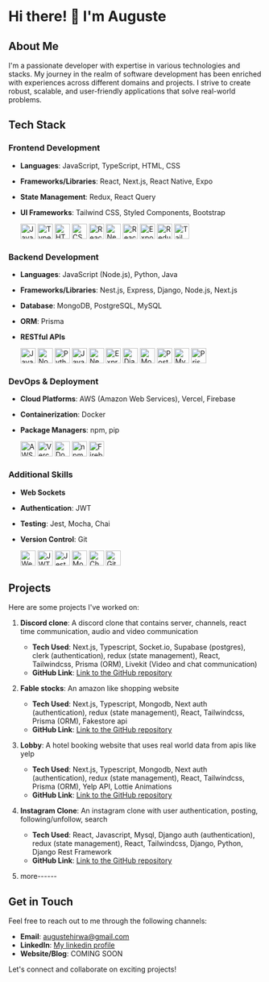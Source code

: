 <!--
**benconte/benconte** is a ✨ _special_ ✨ repository because its `README.md` (this file) appears on your GitHub profile.

Here are some ideas to get you started:

- 🔭 I’m currently working on ...
- 🌱 I’m currently learning ...
- 👯 I’m looking to collaborate on ...
- 🤔 I’m looking for help with ...
- 💬 Ask me about ...
- 📫 How to reach me: ...
- 😄 Pronouns: ...
- ⚡ Fun fact: ...
-->

# Hi there! 👋 I'm Auguste

## About Me
I'm a passionate developer with expertise in various technologies and stacks. My journey in the realm of software development has been enriched with experiences across different domains and projects. I strive to create robust, scalable, and user-friendly applications that solve real-world problems.

## Tech Stack

### Frontend Development
- **Languages**: JavaScript, TypeScript, HTML, CSS
- **Frameworks/Libraries**: React, Next.js, React Native, Expo
- **State Management**: Redux, React Query
- **UI Frameworks**: Tailwind CSS, Styled Components, Bootstrap

  <img src="https://upload.wikimedia.org/wikipedia/commons/9/99/Unofficial_JavaScript_logo_2.svg" alt="JavaScript" width="30" height="30">
  <img src="https://upload.wikimedia.org/wikipedia/commons/4/4c/Typescript_logo_2020.svg" alt="TypeScript" width="30" height="30">
  <img src="https://upload.wikimedia.org/wikipedia/commons/6/61/HTML5_logo_and_wordmark.svg" alt="HTML" width="30" height="30">
  <img src="https://upload.wikimedia.org/wikipedia/commons/d/d5/CSS3_logo_and_wordmark.svg" alt="CSS" width="30" height="30">
  <img src="https://upload.wikimedia.org/wikipedia/commons/a/a7/React-icon.svg" alt="React" width="30" height="30">
  <img src="https://upload.wikimedia.org/wikipedia/commons/8/8e/Nextjs-logo.svg" alt="Next.js" width="30" height="30">
  <img src="https://upload.wikimedia.org/wikipedia/commons/a/a7/React-icon.svg" alt="React Native" width="30" height="30">
  <img src="https://docs.expo.io/static/images/header-logo.svg" alt="Expo" width="30" height="30">
  <img src="https://upload.wikimedia.org/wikipedia/commons/4/49/Redux.png" alt="Redux" width="30" height="30">
  <img src="https://upload.wikimedia.org/wikipedia/commons/3/36/Tailwind_CSS_logo.svg" alt="Tailwind CSS" width="30" height="30">

### Backend Development
- **Languages**: JavaScript (Node.js), Python, Java
- **Frameworks/Libraries**: Nest.js, Express, Django, Node.js, Next.js
- **Database**: MongoDB, PostgreSQL, MySQL
- **ORM**: Prisma
- **RESTful APIs**

  <img src="https://upload.wikimedia.org/wikipedia/commons/9/99/Unofficial_JavaScript_logo_2.svg" alt="JavaScript" width="30" height="30">
  <img src="https://upload.wikimedia.org/wikipedia/commons/d/d9/Node.js_logo.svg" alt="Node.js" width="30" height="30">
  <img src="https://upload.wikimedia.org/wikipedia/commons/c/c3/Python-logo-notext.svg" alt="Python" width="30" height="30">
  <img src="https://upload.wikimedia.org/wikipedia/en/3/30/Java_programming_language_logo.svg" alt="Java" width="30" height="30">
  <img src="https://nestjs.com/img/logo_text.svg" alt="Nest.js" width="30" height="30">
  <img src="https://upload.wikimedia.org/wikipedia/commons/6/64/Expressjs.png" alt="Express" width="30" height="30">
  <img src="https://upload.wikimedia.org/wikipedia/commons/7/75/Django_logo.svg" alt="Django" width="30" height="30">
  <img src="https://upload.wikimedia.org/wikipedia/en/4/45/MongoDB-Logo.svg" alt="MongoDB" width="30" height="30">
  <img src="https://upload.wikimedia.org/wikipedia/commons/2/29/Postgresql_elephant.svg" alt="PostgreSQL" width="30" height="30">
  <img src="https://upload.wikimedia.org/wikipedia/en/d/dd/MySQL_logo.svg" alt="MySQL" width="30" height="30">
  <img src="https://www.prisma.io/images/logos/prisma-logo-gradient.svg" alt="Prisma" width="30" height="30">

### DevOps & Deployment
- **Cloud Platforms**: AWS (Amazon Web Services), Vercel, Firebase
- **Containerization**: Docker
- **Package Managers**: npm, pip

  <img src="https://upload.wikimedia.org/wikipedia/commons/9/93/Amazon_Web_Services_Logo.svg" alt="AWS" width="30" height="30">
  <img src="https://upload.wikimedia.org/wikipedia/commons/8/81/Vercel-Logo-2021.svg" alt="Vercel" width="30" height="30">
  <img src="https://upload.wikimedia.org/wikipedia/commons/4/4e/Docker_%28container_engine%29_logo.svg" alt="Docker" width="30" height="30">
  <img src="https://upload.wikimedia.org/wikipedia/commons/d/db/Npm-logo.svg" alt="npm" width="30" height="30">
  <img src="https://firebase.google.com/downloads/brand-guidelines/PNG/logo-built_white.png" alt="Firebase" width="30" height="30">

### Additional Skills
- **Web Sockets**
- **Authentication**: JWT
- **Testing**: Jest, Mocha, Chai
- **Version Control**: Git

  <img src="https://upload.wikimedia.org/wikipedia/commons/4/47/Socket-io.svg" alt="Web Sockets" width="30" height="30">
  <img src="https://jwt.io/img/pic_logo.svg" alt="JWT" width="30" height="30">
  <img src="https://jestjs.io/img/jest.svg" alt="Jest" width="30" height="30">
  <img src="https://mochajs.org/static/img/mocha-logo.svg" alt="Mocha" width="30" height="30">
  <img src="https://www.chaijs.com/img/chai-logo.png" alt="Chai" width="30" height="30">
  <img src="https://upload.wikimedia.org/wikipedia/commons/e/e0/Git-logo.svg" alt="Git" width="30" height="30">

## Projects
Here are some projects I've worked on:

1. **Discord clone**: A discord clone that contains server, channels, react time communication, audio and video communication
   - **Tech Used**: Next.js, Typescript, Socket.io, Supabase (postgres), clerk (authentication), redux (state management), React, Tailwindcss, Prisma (ORM), Livekit (Video and chat communication)
   - **GitHub Link**: [Link to the GitHub repository](https://github.com/benconte/next13-discord-clone-master)

2. **Fable stocks**: An amazon like shopping website
   - **Tech Used**: Next.js, Typescript, Mongodb, Next auth (authentication), redux (state management), React, Tailwindcss, Prisma (ORM), Fakestore api
   - **GitHub Link**: [Link to the GitHub repository](https://github.com/benconte/store)
     
3. **Lobby**: A hotel booking website that uses real world data from apis like yelp
   - **Tech Used**: Next.js, Typescript, Mongodb, Next auth (authentication), redux (state management), React, Tailwindcss, Prisma (ORM), Yelp API, Lottie Animations
   - **GitHub Link**: [Link to the GitHub repository](https://github.com/benconte/lobby)
     
4. **Instagram Clone**: An instagram clone with user authentication, posting, following/unfollow, search
   - **Tech Used**: React, Javascript, Mysql, Django auth (authentication), redux (state management), React, Tailwindcss, Django, Python, Django Rest Framework
   - **GitHub Link**: [Link to the GitHub repository](https://github.com/benconte/instagram_clone)

5. more------

## Get in Touch
Feel free to reach out to me through the following channels:
- **Email**: [augustehirwa@gmail.com](mailto:augustehirwa@gmail.com)
- **LinkedIn**: [My linkedin profile](https://www.linkedin.com/in/hirwa-auguste-7bba9a22a/)
- **Website/Blog**: COMING SOON

Let's connect and collaborate on exciting projects!

